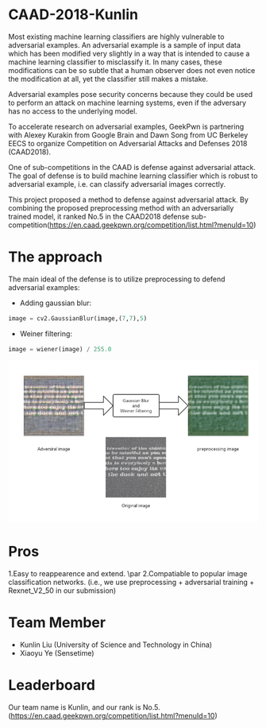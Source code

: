 # CAAD-2018-Kunlin
Most existing machine learning classifiers are highly vulnerable to adversarial examples. An adversarial example is a sample of input data which has been modified very slightly in a way that is intended to cause a machine learning classifier to misclassify it. In many cases, these modifications can be so subtle that a human observer does not even notice the modification at all, yet the classifier still makes a mistake.

Adversarial examples pose security concerns because they could be used to perform an attack on machine learning systems, even if the adversary has no access to the underlying model.

To accelerate research on adversarial examples, GeekPwn is partnering with Alexey Kurakin from Google Brain and Dawn Song from UC Berkeley EECS to organize Competition on Adversarial Attacks and Defenses 2018 (CAAD2018).

One of sub-competitions in the CAAD is defense against adversarial attack. The goal of defense is to build machine learning classifier which is robust to adversarial example, i.e. can classify adversarial images correctly.

This project proposed a method to defense against adversarial attack. By combining the proposed preprocessing method with an adversarially trained model, it ranked No.5 in the CAAD2018 defense sub-competition(https://en.caad.geekpwn.org/competition/list.html?menuId=10)

# The approach

The main ideal of the defense is to utilize preprocessing to defend adversarial examples:
* Adding gaussian blur: 
```python
image = cv2.GaussianBlur(image,(7,7),5)
```
* Weiner filtering:
```python
image = wiener(image) / 255.0
```
 ![image](https://github.com/0three/CAAD-2018-Kunlin/blob/master/CAAD-kunlin.png)
 
 # Pros
 
 1.Easy to reappearence and extend. \par
 2.Compatiable to popular image classification networks. (i.e., we use preprocessing + adversarial training + Rexnet_V2_50 in our submission)

# Team Member

* Kunlin Liu (University of Science and Technology in China)
* Xiaoyu Ye (Sensetime)

# Leaderboard
Our team name is Kunlin, and our rank is No.5.(https://en.caad.geekpwn.org/competition/list.html?menuId=10)
